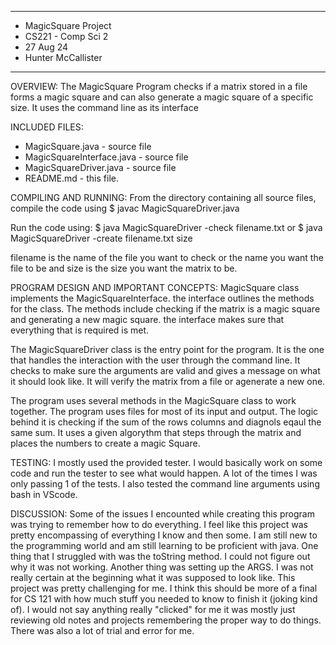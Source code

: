 ****************
* MagicSquare Project
* CS221 - Comp Sci 2
* 27 Aug 24
* Hunter McCallister
****************

OVERVIEW:
The MagicSquare Program checks if a matrix stored in a file forms a magic square and can also generate a magic square of a specific size. It uses the command line as its interface

INCLUDED FILES:
* MagicSquare.java - source file
* MagicSquareInterface.java - source file
* MagicSquareDriver.java - source file
* README.md - this file.

COMPILING AND RUNNING:
From the directory containing all source files, compile the code using 
$ javac MagicSquareDriver.java

Run the code using:
$ java MagicSquareDriver -check filename.txt
or
$ java MagicSquareDriver -create filename.txt size

filename is the name of the file you want to check or the name you want the file to be and size is the size you want the matrix to be.

PROGRAM DESIGN AND IMPORTANT CONCEPTS:
MagicSquare class implements the MagicSquareInterface. the interface outlines the methods for the class. The methods include checking if the matrix is a magic square and generating a new magic square.
the interface makes sure that everything that is required is met.

The MagicSquareDriver class is the entry point for the program. It is the one that handles the interaction with the user through the command line. It checks to make sure the arguments are valid and gives a message on what it should look like.
It will verify the matrix from a file or agenerate a new one.

The program uses several methods in the MagicSquare class to work together. The program uses files for most of its input and output. The logic behind it is checking if the sum of the rows columns and diagnols eqaul the same sum.
It uses a given algorythm that steps through the matrix and places the numbers to create a magic Square.

TESTING:
I mostly used the provided tester. I would basically work on some code and run the tester to see what would happen. A lot of the times I was only passing 1 of the tests. I also tested the command line arguments using bash in VScode. 

DISCUSSION:
Some of the issues I encounted while creating this program was trying to remember how to do everything. I feel like this project was pretty encompassing of everything I know and then some. I am still new to the programming world and am still learning to be proficient with java. One thing that I struggled with was the toString method. I could not figure out why it was not working. Another thing was setting up the ARGS. I was not really certain at the beginning what it was supposed to look like. This project was pretty challenging for me. I think this should be more of a final for CS 121 with how much stuff you needed to know to finish it (joking kind of). 
I would not say anything really "clicked" for me it was mostly just reviewing old notes and projects remembering the proper way to do things. There was also a lot of trial and error for me.
